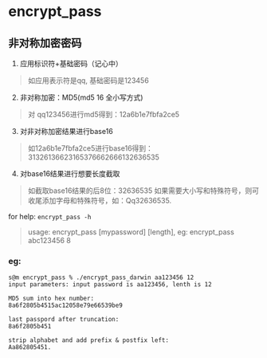 # encrypt_pass

## 非对称加密密码

1. 应用标识符+基础密码（记心中）
> 如应用表示符是qq, 基础密码是123456

2. 非对称加密：MD5(md5 16 全小写方式)
> 对 qq123456进行md5得到：12a6b1e7fbfa2ce5

3. 对非对称加密结果进行base16
> 如12a6b1e7fbfa2ce5进行base16得到：31326136623165376662666132636535

4. 对base16结果进行想要长度截取
>  如截取base16结果的后8位：32636535
> 如果需要大小写和特殊符号，则可收尾添加字母和特殊符号，如：Qq32636535.
 

for help:
`encrypt_pass -h`
> usage: encrypt_pass [mypassword] [length], eg: encrypt_pass abc123456 8

### eg:
```shell
s@m encrypt_pass % ./encrypt_pass_darwin aa123456 12
input parameters: input password is aa123456, lenth is 12 

MD5 sum into hex number:
8a6f2805b4515ac12058e79e66539be9

last passpord after truncation:
8a6f2805b451

strip alphabet and add prefix & postfix left:
Aa862805451.
```

